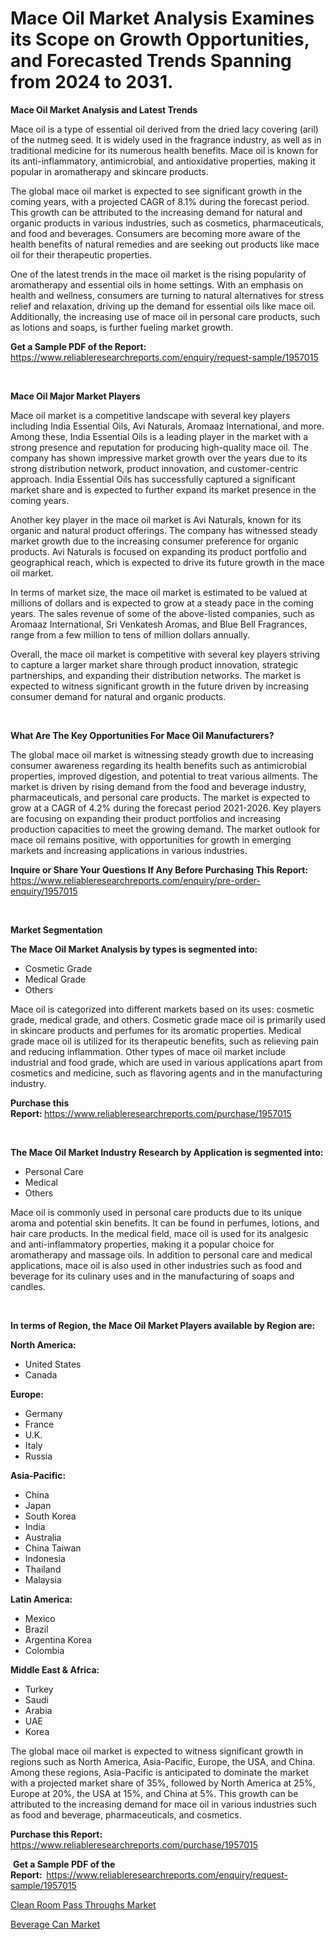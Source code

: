 <p><h1>Mace Oil Market Analysis Examines its Scope on Growth Opportunities, and Forecasted Trends Spanning from 2024 to 2031.</h1></p><p><strong>Mace Oil Market Analysis and Latest Trends</strong></p>
<p><p>Mace oil is a type of essential oil derived from the dried lacy covering (aril) of the nutmeg seed. It is widely used in the fragrance industry, as well as in traditional medicine for its numerous health benefits. Mace oil is known for its anti-inflammatory, antimicrobial, and antioxidative properties, making it popular in aromatherapy and skincare products.</p><p>The global mace oil market is expected to see significant growth in the coming years, with a projected CAGR of 8.1% during the forecast period. This growth can be attributed to the increasing demand for natural and organic products in various industries, such as cosmetics, pharmaceuticals, and food and beverages. Consumers are becoming more aware of the health benefits of natural remedies and are seeking out products like mace oil for their therapeutic properties.</p><p>One of the latest trends in the mace oil market is the rising popularity of aromatherapy and essential oils in home settings. With an emphasis on health and wellness, consumers are turning to natural alternatives for stress relief and relaxation, driving up the demand for essential oils like mace oil. Additionally, the increasing use of mace oil in personal care products, such as lotions and soaps, is further fueling market growth.</p></p>
<p><strong>Get a Sample PDF of the Report:&nbsp;</strong> <a href="https://www.reliableresearchreports.com/enquiry/request-sample/1957015">https://www.reliableresearchreports.com/enquiry/request-sample/1957015</a></p>
<p>&nbsp;</p>
<p><strong>Mace Oil Major Market Players</strong></p>
<p><p>Mace oil market is a competitive landscape with several key players including India Essential Oils, Avi Naturals, Aromaaz International, and more. Among these, India Essential Oils is a leading player in the market with a strong presence and reputation for producing high-quality mace oil. The company has shown impressive market growth over the years due to its strong distribution network, product innovation, and customer-centric approach. India Essential Oils has successfully captured a significant market share and is expected to further expand its market presence in the coming years.</p><p>Another key player in the mace oil market is Avi Naturals, known for its organic and natural product offerings. The company has witnessed steady market growth due to the increasing consumer preference for organic products. Avi Naturals is focused on expanding its product portfolio and geographical reach, which is expected to drive its future growth in the mace oil market.</p><p>In terms of market size, the mace oil market is estimated to be valued at millions of dollars and is expected to grow at a steady pace in the coming years. The sales revenue of some of the above-listed companies, such as Aromaaz International, Sri Venkatesh Aromas, and Blue Bell Fragrances, range from a few million to tens of million dollars annually.</p><p>Overall, the mace oil market is competitive with several key players striving to capture a larger market share through product innovation, strategic partnerships, and expanding their distribution networks. The market is expected to witness significant growth in the future driven by increasing consumer demand for natural and organic products.</p></p>
<p>&nbsp;</p>
<p><strong>What Are The Key Opportunities For Mace Oil Manufacturers?</strong></p>
<p><p>The global mace oil market is witnessing steady growth due to increasing consumer awareness regarding its health benefits such as antimicrobial properties, improved digestion, and potential to treat various ailments. The market is driven by rising demand from the food and beverage industry, pharmaceuticals, and personal care products. The market is expected to grow at a CAGR of 4.2% during the forecast period 2021-2026. Key players are focusing on expanding their product portfolios and increasing production capacities to meet the growing demand. The market outlook for mace oil remains positive, with opportunities for growth in emerging markets and increasing applications in various industries.</p></p>
<p><strong>Inquire or Share Your Questions If Any Before Purchasing This Report:</strong> <a href="https://www.reliableresearchreports.com/enquiry/pre-order-enquiry/1957015">https://www.reliableresearchreports.com/enquiry/pre-order-enquiry/1957015</a></p>
<p>&nbsp;</p>
<p><strong>Market Segmentation</strong></p>
<p><strong>The Mace Oil Market Analysis by types is segmented into:</strong></p>
<p><ul><li>Cosmetic Grade</li><li>Medical Grade</li><li>Others</li></ul></p>
<p><p>Mace oil is categorized into different markets based on its uses: cosmetic grade, medical grade, and others. Cosmetic grade mace oil is primarily used in skincare products and perfumes for its aromatic properties. Medical grade mace oil is utilized for its therapeutic benefits, such as relieving pain and reducing inflammation. Other types of mace oil market include industrial and food grade, which are used in various applications apart from cosmetics and medicine, such as flavoring agents and in the manufacturing industry.</p></p>
<p><strong>Purchase this Report:&nbsp;</strong><a href="https://www.reliableresearchreports.com/purchase/1957015">https://www.reliableresearchreports.com/purchase/1957015</a></p>
<p>&nbsp;</p>
<p><strong>The Mace Oil Market Industry Research by Application is segmented into:</strong></p>
<p><ul><li>Personal Care</li><li>Medical</li><li>Others</li></ul></p>
<p><p>Mace oil is commonly used in personal care products due to its unique aroma and potential skin benefits. It can be found in perfumes, lotions, and hair care products. In the medical field, mace oil is used for its analgesic and anti-inflammatory properties, making it a popular choice for aromatherapy and massage oils. In addition to personal care and medical applications, mace oil is also used in other industries such as food and beverage for its culinary uses and in the manufacturing of soaps and candles.</p></p>
<p>&nbsp;</p>
<p><strong>In terms of Region, the Mace Oil Market Players available by Region are:</strong></p>
<p>
    <p> <strong> North America: </strong>
        <ul>
            <li>United States</li>
            <li>Canada</li>
        </ul>
        </p> 
    <p> <strong> Europe: </strong>
        <ul>
            <li>Germany</li>
            <li>France</li>
            <li>U.K.</li>
            <li>Italy</li>
            <li>Russia</li>
        </ul>
        </p> 
    <p> <strong> Asia-Pacific: </strong>
        <ul>
            <li>China</li>
            <li>Japan</li>
            <li>South Korea</li>
            <li>India</li>
            <li>Australia</li>
            <li>China Taiwan</li>
            <li>Indonesia</li>
            <li>Thailand</li>
            <li>Malaysia</li>
        </ul>
        </p> 
    <p> <strong> Latin America: </strong>
        <ul>
            <li>Mexico</li>
            <li>Brazil</li>
            <li>Argentina Korea</li>
            <li>Colombia</li>
        </ul>
        </p> 
    <p> <strong> Middle East & Africa: </strong>
        <ul>
            <li>Turkey</li>
            <li>Saudi</li>
            <li>Arabia</li>
            <li>UAE</li>
            <li>Korea</li>
        </ul>
    </p>
    </p>
<p><p>The global mace oil market is expected to witness significant growth in regions such as North America, Asia-Pacific, Europe, the USA, and China. Among these regions, Asia-Pacific is anticipated to dominate the market with a projected market share of 35%, followed by North America at 25%, Europe at 20%, the USA at 15%, and China at 5%. This growth can be attributed to the increasing demand for mace oil in various industries such as food and beverage, pharmaceuticals, and cosmetics.</p></p>
<p><strong>Purchase this Report: </strong><a href="https://www.reliableresearchreports.com/purchase/1957015">https://www.reliableresearchreports.com/purchase/1957015</a></p>
<p>&nbsp;<strong>Get a Sample PDF of the Report:&nbsp;&nbsp;</strong><a href="https://www.reliableresearchreports.com/enquiry/request-sample/1957015">https://www.reliableresearchreports.com/enquiry/request-sample/1957015</a></p>
<p><strong></strong></p>
<p><p><a href="https://fearless-okapi-6c8.notion.site/Clean-Room-Pass-Throughs-Market-Research-Report-The-Key-To-Successful-Business-Strategy-Forecasted--9aa37486eb1544a1b73c2ad5109e2e8a">Clean Room Pass Throughs Market</a></p><p><a href="https://view.publitas.com/reportprime-1/beverage-can-market-growth-market-trends-covid-19-impact-and-forecasts-for-period-from-2024-2031/">Beverage Can Market</a></p></p>